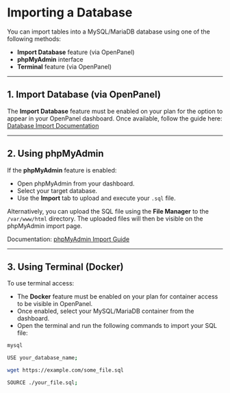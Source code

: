 # Importing a Database

You can import tables into a MySQL/MariaDB database using one of the following methods:

* **Import Database** feature (via OpenPanel)
* **phpMyAdmin** interface
* **Terminal** feature (via OpenPanel)

---

## 1. Import Database (via OpenPanel)

The **Import Database** feature must be enabled on your plan for the option to appear in your OpenPanel dashboard.
Once available, follow the guide here: [Database Import Documentation](/docs/panel/mysql/import/)

---

## 2. Using phpMyAdmin

If the **phpMyAdmin** feature is enabled:

* Open phpMyAdmin from your dashboard.
* Select your target database.
* Use the **Import** tab to upload and execute your `.sql` file.

Alternatively, you can upload the SQL file using the **File Manager** to the `/var/www/html` directory. The uploaded files will then be visible on the phpMyAdmin import page.

Documentation: [phpMyAdmin Import Guide](https://openpanel.com/docs/panel/mysql/phpmyadmin/)

---

## 3. Using Terminal (Docker)

To use terminal access:

* The **Docker** feature must be enabled on your plan for container access to be visible in OpenPanel.
* Once enabled, select your MySQL/MariaDB container from the dashboard.
* Open the terminal and run the following commands to import your SQL file:

```bash
mysql

USE your_database_name;

wget https://example.com/some_file.sql

SOURCE ./your_file.sql;
```
